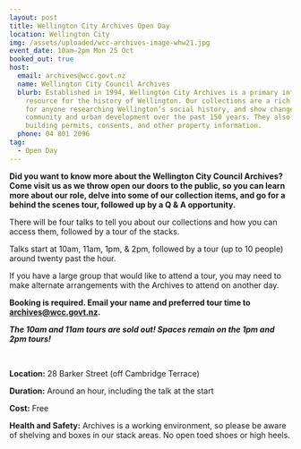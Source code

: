 ```yaml
---
layout: post
title: Wellington City Archives Open Day
location: Wellington City
img: /assets/uploaded/wcc-archives-image-whw21.jpg
event_date: 10am–2pm Mon 25 Oct
booked_out: true
host:
  email: archives@wcc.govt.nz
  name: Wellington City Council Archives
  blurb: Established in 1994, Wellington City Archives is a primary information
    resource for the history of Wellington. Our collections are a rich resource
    for anyone researching Wellington’s social history, and show changes in the
    community and urban development over the past 150 years. They also include
    building permits, consents, and other property information.
  phone: 04 801 2096
tag:
  - Open Day
---
```

**Did you want to know more about the Wellington City Council Archives? Come visit us as we throw open our doors to the public, so you can learn more about our role, delve into some of our collection items, and go for a behind the scenes tour, followed up by a Q & A opportunity.** 

There will be four talks to tell you about our collections and how you can access them, followed by a tour of the stacks. 

Talks start at 10am, 11am, 1pm, & 2pm, followed by a tour (up to 10 people) around twenty past the hour. 

If you have a large group that would like to attend a tour, you may need to make alternate arrangements with the Archives to attend on another day.

**Booking is required. Email your name and preferred tour time to [archives@wcc.govt.nz](mailto:archives@wcc.govt.nz).** 

***The 10am and 11am tours are sold out! Spaces remain on the 1pm and 2pm tours!*** 

<br>

**Location:** 28 Barker Street (off Cambridge Terrace)

**Duration:** Around an hour, including the talk at the start

**Cost:** Free

**Health and Safety:** Archives is a working environment, so please be aware of shelving and boxes in our stack areas. No open toed shoes or high heels.